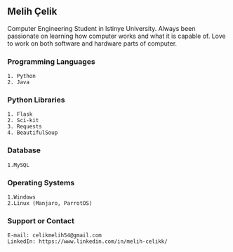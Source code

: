 ## Melih Çelik
Computer Engineering Student in Istinye University. Always been passionate on learning how computer works and what it is capable of. Love to work on both software and hardware parts of computer.

### Programming Languages
```
1. Python
2. Java
```
### Python Libraries
```
1. Flask
2. Sci-kit
3. Requests
4. BeautifulSoup
```
### Database
```
1.MySQL
```
### Operating Systems
```
1.Windows
2.Linux (Manjaro, ParrotOS)
```

### Support or Contact
```
E-mail: celikmelih54@gmail.com
LinkedIn: https://www.linkedin.com/in/melih-celikk/
```
